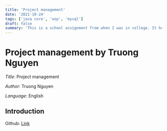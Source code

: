 ```yaml
---
title: 'Project management'
date: '2021-10-24'
tags: ['java core', 'oop', 'mysql']
draft: false
summary: 'This is a school assignment from when I was in college. It helped me learn about basic Java, OOP, and database connection with MySQL.'
---
```


# Project management by Truong Nguyen

_Title_: Project management

_Author_: Truong Nguyen

_Language_: English

## Introduction

Github: [Link](https://github.com/nguyen498/quanliduanjava)
